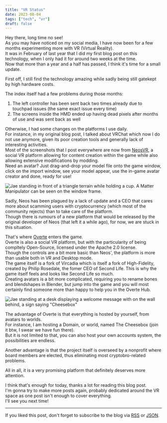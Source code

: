 ```yaml
---
title: "VR Status"
date: 2023-08-04
tags: ["tech", "vr"]
draft: false
---
```


Hey there, long time no see!  
As you may have noticed on my social media, I have now been for a few months experimenting more with VR (Virtual Reality).  
It was in February of last year that I did my first blog post on this technology, when I only had it for around two weeks at the time.  
Now that more than a year and a half has passed, I think it's time for a small update.

First off, I still find the technology amazing while sadly being still gatekept by high hardware costs.  

The index itself had a few problems during those months:
1. The left controller has been sent back two times already due to touchpad issues (the same exact issue every time)
2. The screens inside the HMD ended up having dead pixels after months of use and was sent back as well

Otherwise, I had some changes on the platforms I use daily.  
For instance, in my original blog post, I talked about VRChat which now I do not use anymore, given its poor creation tools and generally lack of interesting activities.  
Most of the screenshots that I post everywhere are now from [NeosVR](https://neos.com), a social VR platform allowing for content creation within the game while also allowing extensive modifications by modding.  
Need an avatar? Just drag-and-drop your model file onto the game window, click on the import window, see your model appear, use the in-game avatar creator and done, ready for use!  

![Jae standing in front of a triangle terrain while holding a cup. A Matter Manipulator can be seen on the window frame.](https://sharex.777.tf/ShareX/2023/08/2023-08-02%2001.58.20.jpg)

Sadly, Neos has been plagued by a lack of update and a CEO that cares more about scamming users with cryptocurrency (which most of the community rejects) than to take care of the platform.  
Though there is rumours of a new platform that would be released by the original developer of Neos (that left it a while ago), for now, we are stuck in this situation.

That's where [Overte](https://overte.org) enters the game.  
Overte is also a social VR platform, but with the particularity of being compltely Open-Source, licensed under the Apache 2.0 license.  
Though the controls are a bit more basic than Neos', the platform is more than usable both in VR and Desktop mode.  
The game itself is a fork of Vircadia which is itself a fork of High-Fidelity, created by Philip Rosedale, the fomer CEO of Second Life. This is why the game itself feels and looks like Second Life so much.  
Creating avatars is a bit more complicated, requiring you to rename bones and blendshapes in Blender, but jump into the game and you will most certainly find someone more than happy to help you in the Overte Hub.  

![Jae standing at a desk displaying a welcome message with on the wall behind, a sign saying "Cheesebox"](https://sharex.777.tf/ShareX/2023/08/overte-snap-by-j4-on-2023-07-31_23-30-55.png)

The advantage of Overte is that everything is hosted by yourself, from avatars to worlds.  
For instance, I am hosting a Domain, or world, named The Cheesebox (join it btw, I swear we have fun there).  
But it is not limited to that, you can also host your own accounts system, the possibilities are endless.

Another advantage is that the project itself is overseed by a nonprofit where board members are elected, thus eliminating most cryptobro-related problems.

All in all, it is a very promising platform that definitely deserves more attention.

I think that's enough for today, thanks a lot for reading this blog post.  
I'm gonna try to make more posts again, probably dedicated around the VR space as one post isn't enough to cover everything.  
I'll see you next time!

---

If you liked this post, don't forget to subscribe to the blog via [RSS](/blog/index.xml) or [JSON](/blog/index.json).  

